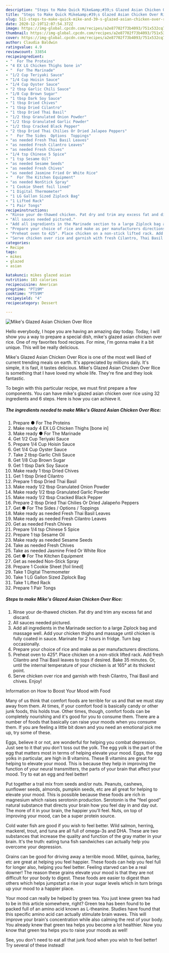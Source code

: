 ```yaml
---
description: "Steps to Make Quick Mike&amp;#39;s Glazed Asian Chicken Over Rice"
title: "Steps to Make Quick Mike&amp;#39;s Glazed Asian Chicken Over Rice"
slug: 511-steps-to-make-quick-mike-and-39-s-glazed-asian-chicken-over-rice
date: 2020-12-19T12:07:54.372Z
image: https://img-global.cpcdn.com/recipes/a2e87702f73b4093/751x532cq70/mikes-glazed-asian-chicken-over-rice-recipe-main-photo.jpg
thumbnail: https://img-global.cpcdn.com/recipes/a2e87702f73b4093/751x532cq70/mikes-glazed-asian-chicken-over-rice-recipe-main-photo.jpg
cover: https://img-global.cpcdn.com/recipes/a2e87702f73b4093/751x532cq70/mikes-glazed-asian-chicken-over-rice-recipe-main-photo.jpg
author: Claudia Baldwin
ratingvalue: 4.9
reviewcount: 33854
recipeingredient:
- "  For The Proteins"
- "4 EX LG Chicken Thighs bone in"
- "  For The Marinade"
- "1/2 Cup Teriyaki Sauce"
- "1/4 Cup Hoisin Sauce"
- "1/4 Cup Oyster Sauce"
- "2 tbsp Garlic Chili Sauce"
- "1/8 Cup Brown Sugar"
- "1 tbsp Dark Soy Sauce"
- "1 tbsp Dried Chives"
- "1 tbsp Dried Cilantro"
- "1 tbsp Dried Thai Basil"
- "1/2 tbsp Granulated Onion Powder"
- "1/2 tbsp Granulated Garlic Powder"
- "1/2 tbsp Cracked Black Pepper"
- "2 tbsp Dried Thai Chilies Or Dried Jalapeo Peppers"
- "  For The Sides  Options  Toppings"
- "as needed Fresh Thai Basil Leaves"
- "as needed Fresh Cilantro Leaves"
- "as needed Fresh Chives"
- "1/4 tsp Chinese 5 Spice"
- "1 tsp Sesame Oil"
- "as needed Sesame Seeds"
- "as needed Fresh Chives"
- "as needed Jasmine Fried Or White Rice"
- "  For The Kitchen Equipment"
- "as needed NonStick Spray"
- "1 Cookie Sheet foil lined"
- "1 Digital Thermometer"
- "1 LG Gallon Sized Ziplock Bag"
- "1 Lifted Rack"
- "1 Pair Tongs"
recipeinstructions:
- "Rinse your de-thawed chicken. Pat dry and trim any excess fat and discard."
- "All sauces needed pictured."
- "Add all ingredients in the Marinade section to a large Ziplock bag and massage well. Add your chicken thighs and massage until chicken is fully coated in sauce. Marinate for 2 hours in fridge. Turn bag occasionally."
- "Prepare your choice of rice and make as per manufacturers directions."
- "Preheat oven to 425°. Place chicken on a non-stick lifted rack. Add fresh Cilantro and Thai Basil leaves to tops if desired. Bake 35 minutes. Or, until the internal temperature of your chicken is at 165° at its thickest point."
- "Serve chicken over rice and garnish with fresh Cilantro, Thai Basil and chives. Enjoy!"
categories:
- Recipe
tags:
- mikes
- glazed
- asian

katakunci: mikes glazed asian 
nutrition: 183 calories
recipecuisine: American
preptime: "PT19M"
cooktime: "PT59M"
recipeyield: "4"
recipecategory: Dessert

---
```



![Mike&#39;s Glazed Asian Chicken Over Rice](https://img-global.cpcdn.com/recipes/a2e87702f73b4093/751x532cq70/mikes-glazed-asian-chicken-over-rice-recipe-main-photo.jpg)

Hello everybody, I hope you are having an amazing day today. Today, I will show you a way to prepare a special dish, mike&#39;s glazed asian chicken over rice. One of my favorites food recipes. For mine, I'm gonna make it a bit unique. This will be really delicious.

Mike&#39;s Glazed Asian Chicken Over Rice is one of the most well liked of current trending meals on earth. It's appreciated by millions daily. It's simple, it is fast, it tastes delicious. Mike&#39;s Glazed Asian Chicken Over Rice is something that I have loved my whole life. They're fine and they look fantastic.




To begin with this particular recipe, we must first prepare a few components. You can have mike&#39;s glazed asian chicken over rice using 32 ingredients and 6 steps. Here is how you can achieve it.

<!--inarticleads1-->

##### The ingredients needed to make Mike&#39;s Glazed Asian Chicken Over Rice:

1. Prepare  ● For The Proteins
1. Make ready 4 EX LG Chicken Thighs [bone in]
1. Make ready  ● For The Marinade
1. Get 1/2 Cup Teriyaki Sauce
1. Prepare 1/4 Cup Hoisin Sauce
1. Get 1/4 Cup Oyster Sauce
1. Take 2 tbsp Garlic Chili Sauce
1. Get 1/8 Cup Brown Sugar
1. Get 1 tbsp Dark Soy Sauce
1. Make ready 1 tbsp Dried Chives
1. Get 1 tbsp Dried Cilantro
1. Prepare 1 tbsp Dried Thai Basil
1. Make ready 1/2 tbsp Granulated Onion Powder
1. Make ready 1/2 tbsp Granulated Garlic Powder
1. Make ready 1/2 tbsp Cracked Black Pepper
1. Prepare 2 tbsp Dried Thai Chilies Or Dried Jalapeño Peppers
1. Get  ● For The Sides / Options / Toppings
1. Make ready as needed Fresh Thai Basil Leaves
1. Make ready as needed Fresh Cilantro Leaves
1. Get as needed Fresh Chives
1. Prepare 1/4 tsp Chinese 5 Spice
1. Prepare 1 tsp Sesame Oil
1. Make ready as needed Sesame Seeds
1. Take as needed Fresh Chives
1. Take as needed Jasmine Fried Or White Rice
1. Get  ● For The Kitchen Equipment
1. Get as needed Non-Stick Spray
1. Prepare 1 Cookie Sheet [foil lined]
1. Take 1 Digital Thermometer
1. Take 1 LG Gallon Sized Ziplock Bag
1. Take 1 Lifted Rack
1. Prepare 1 Pair Tongs




<!--inarticleads2-->

##### Steps to make Mike&#39;s Glazed Asian Chicken Over Rice:

1. Rinse your de-thawed chicken. Pat dry and trim any excess fat and discard.
1. All sauces needed pictured.
1. Add all ingredients in the Marinade section to a large Ziplock bag and massage well. Add your chicken thighs and massage until chicken is fully coated in sauce. Marinate for 2 hours in fridge. Turn bag occasionally.
1. Prepare your choice of rice and make as per manufacturers directions.
1. Preheat oven to 425°. Place chicken on a non-stick lifted rack. Add fresh Cilantro and Thai Basil leaves to tops if desired. Bake 35 minutes. Or, until the internal temperature of your chicken is at 165° at its thickest point.
1. Serve chicken over rice and garnish with fresh Cilantro, Thai Basil and chives. Enjoy!




Information on How to Boost Your Mood with Food


Many of us think that comfort foods are terrible for us and that we must stay away from them. At times, if your comfort food is basically candy or other junk foods, this holds true. Other times, though, comfort foods can be completely nourishing and it's good for you to consume them. There are a number of foods that basically can raise your moods when you consume them. If you are feeling a little bit down and you need an emotional pick me up, try some of these.

Eggs, believe it or not, are wonderful for helping you combat depression. Just see to it that you don't toss out the yolk. The egg yolk is the part of the egg that matters most in terms of helping elevate your mood. Eggs, the egg yolks in particular, are high in B vitamins. These B vitamins are great for helping to elevate your mood. This is because they help in improving the function of your neural transmitters, the parts of your brain that affect your mood. Try to eat an egg and feel better!

Put together a trail mix from seeds and/or nuts. Peanuts, cashews, sunflower seeds, almonds, pumpkin seeds, etc are all great for helping to elevate your mood. This is possible because these foods are rich in magnesium which raises serotonin production. Serotonin is the "feel good" natural substance that directs your brain how you feel day in and day out. The more of it in your brain, the happier you'll feel. Nuts, on top of improving your mood, can be a super protein source.

Cold water fish are good if you wish to feel better. Wild salmon, herring, mackerel, trout, and tuna are all full of omega-3s and DHA. These are two substances that increase the quality and function of the gray matter in your brain. It's the truth: eating tuna fish sandwiches can actually help you overcome your depression. 

Grains can be good for driving away a terrible mood. Millet, quinoa, barley, etc are great at helping you feel happier. These foods can help you feel full for longer also, helping you feel better. Feeling starved can be a real downer! The reason these grains elevate your mood is that they are not difficult for your body to digest. These foods are easier to digest than others which helps jumpstart a rise in your sugar levels which in turn brings up your mood to a happier place.

Your mood can really be helped by green tea. You just knew green tea had to be in this article somewhere, right? Green tea has been found to be packed full of an amino acid known as L-theanine. Studies have found that this specific amino acid can actually stimulate brain waves. This will improve your brain's concentration while also calming the rest of your body. You already knew that green tea helps you become a lot healthier. Now you know that green tea helps you to raise your moods as well!

See, you don't need to eat all that junk food when you wish to feel better! Try several of these instead!

